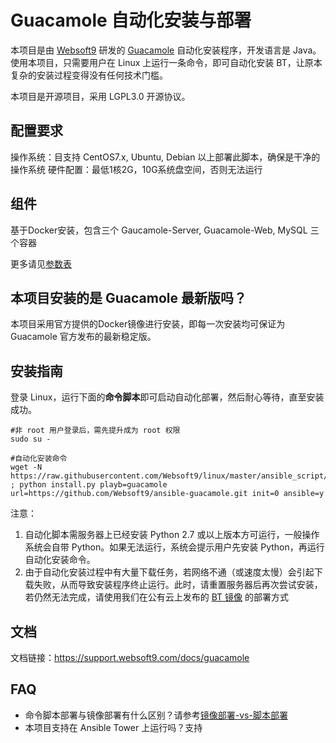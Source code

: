 # Guacamole 自动化安装与部署

本项目是由 [Websoft9](http://www.websoft9.com) 研发的 [Guacamole](https://guacamole.apache.org/) 自动化安装程序，开发语言是 Java。使用本项目，只需要用户在 Linux 上运行一条命令，即可自动化安装 BT，让原本复杂的安装过程变得没有任何技术门槛。  

本项目是开源项目，采用 LGPL3.0 开源协议。

## 配置要求

操作系统：目支持 CentOS7.x, Ubuntu, Debian 以上部署此脚本，确保是干净的操作系统
硬件配置：最低1核2G，10G系统盘空间，否则无法运行

## 组件

基于Docker安装，包含三个 Gaucamole-Server, Guacamole-Web, MySQL 三个容器  

更多请见[参数表](/docs/zh/stack-components.md)

## 本项目安装的是 Guacamole 最新版吗？

本项目采用官方提供的Docker镜像进行安装，即每一次安装均可保证为 Guacamole 官方发布的最新稳定版。

## 安装指南

登录 Linux，运行下面的**命令脚本**即可启动自动化部署，然后耐心等待，直至安装成功。

```
#非 root 用户登录后，需先提升成为 root 权限
sudo su -

#自动化安装命令
wget -N https://raw.githubusercontent.com/Websoft9/linux/master/ansible_script/install.py ; python install.py playb=guacamole url=https://github.com/Websoft9/ansible-guacamole.git init=0 ansible=y

```

注意：  

1. 自动化脚本需服务器上已经安装 Python 2.7 或以上版本方可运行，一般操作系统会自带 Python。如果无法运行，系统会提示用户先安装 Python，再运行自动化安装命令。
2. 由于自动化安装过程中有大量下载任务，若网络不通（或速度太慢）会引起下载失败，从而导致安装程序终止运行。此时，请重置服务器后再次尝试安装，若仍然无法完成，请使用我们在公有云上发布的 [BT 镜像](https://apps.websoft9.com/guacamole) 的部署方式


## 文档

文档链接：https://support.websoft9.com/docs/guacamole

## FAQ

- 命令脚本部署与镜像部署有什么区别？请参考[镜像部署-vs-脚本部署](https://support.websoft9.com/docs/faq/zh/bz-product.html#镜像部署-vs-脚本部署)
- 本项目支持在 Ansible Tower 上运行吗？支持
